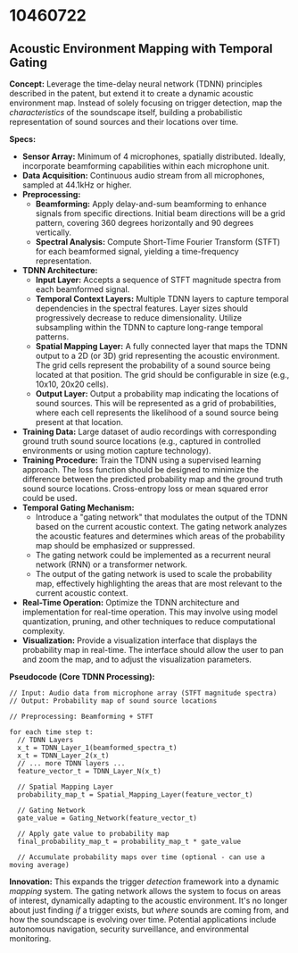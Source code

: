 # 10460722

## Acoustic Environment Mapping with Temporal Gating

**Concept:** Leverage the time-delay neural network (TDNN) principles described in the patent, but extend it to create a dynamic acoustic environment map. Instead of solely focusing on trigger detection, map the *characteristics* of the soundscape itself, building a probabilistic representation of sound sources and their locations over time.

**Specs:**

*   **Sensor Array:** Minimum of 4 microphones, spatially distributed. Ideally, incorporate beamforming capabilities within each microphone unit.
*   **Data Acquisition:** Continuous audio stream from all microphones, sampled at 44.1kHz or higher.
*   **Preprocessing:**
    *   **Beamforming:** Apply delay-and-sum beamforming to enhance signals from specific directions. Initial beam directions will be a grid pattern, covering 360 degrees horizontally and 90 degrees vertically.
    *   **Spectral Analysis:** Compute Short-Time Fourier Transform (STFT) for each beamformed signal, yielding a time-frequency representation.
*   **TDNN Architecture:**
    *   **Input Layer:** Accepts a sequence of STFT magnitude spectra from each beamformed signal.
    *   **Temporal Context Layers:** Multiple TDNN layers to capture temporal dependencies in the spectral features. Layer sizes should progressively decrease to reduce dimensionality. Utilize subsampling within the TDNN to capture long-range temporal patterns.
    *   **Spatial Mapping Layer:** A fully connected layer that maps the TDNN output to a 2D (or 3D) grid representing the acoustic environment. The grid cells represent the probability of a sound source being located at that position. The grid should be configurable in size (e.g., 10x10, 20x20 cells).
    *   **Output Layer:** Output a probability map indicating the locations of sound sources. This will be represented as a grid of probabilities, where each cell represents the likelihood of a sound source being present at that location.
*   **Training Data:** Large dataset of audio recordings with corresponding ground truth sound source locations (e.g., captured in controlled environments or using motion capture technology).
*   **Training Procedure:** Train the TDNN using a supervised learning approach. The loss function should be designed to minimize the difference between the predicted probability map and the ground truth sound source locations. Cross-entropy loss or mean squared error could be used.
*   **Temporal Gating Mechanism:**
    *   Introduce a "gating network" that modulates the output of the TDNN based on the current acoustic context. The gating network analyzes the acoustic features and determines which areas of the probability map should be emphasized or suppressed.
    *   The gating network could be implemented as a recurrent neural network (RNN) or a transformer network.
    *   The output of the gating network is used to scale the probability map, effectively highlighting the areas that are most relevant to the current acoustic context.
*   **Real-Time Operation:** Optimize the TDNN architecture and implementation for real-time operation. This may involve using model quantization, pruning, and other techniques to reduce computational complexity.
*   **Visualization:** Provide a visualization interface that displays the probability map in real-time. The interface should allow the user to pan and zoom the map, and to adjust the visualization parameters.

**Pseudocode (Core TDNN Processing):**

```
// Input: Audio data from microphone array (STFT magnitude spectra)
// Output: Probability map of sound source locations

// Preprocessing: Beamforming + STFT

for each time step t:
  // TDNN Layers
  x_t = TDNN_Layer_1(beamformed_spectra_t)
  x_t = TDNN_Layer_2(x_t)
  // ... more TDNN layers ...
  feature_vector_t = TDNN_Layer_N(x_t)

  // Spatial Mapping Layer
  probability_map_t = Spatial_Mapping_Layer(feature_vector_t)

  // Gating Network
  gate_value = Gating_Network(feature_vector_t)

  // Apply gate value to probability map
  final_probability_map_t = probability_map_t * gate_value

  // Accumulate probability maps over time (optional - can use a moving average)
```

**Innovation:** This expands the trigger *detection* framework into a dynamic *mapping* system. The gating network allows the system to focus on areas of interest, dynamically adapting to the acoustic environment. It's no longer about just finding *if* a trigger exists, but *where* sounds are coming from, and how the soundscape is evolving over time. Potential applications include autonomous navigation, security surveillance, and environmental monitoring.